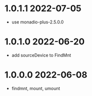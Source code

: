 1.0.1.1 2022-07-05
==================
- use monadio-plus-2.5.0.0

1.0.1.0 2022-06-20
==================
- add sourceDevice to FindMnt

1.0.0.0 2022-06-08
==================
- findmnt, mount, umount
